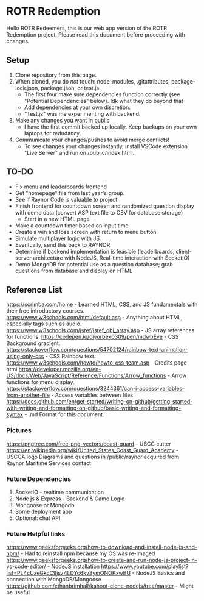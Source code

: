 # ROTR Redemption
Hello ROTR Redeemers, this is our web app version of the ROTR Redemption project. Please read this document before proceeding with changes.

## Setup
1. Clone repository from this page.
2. When cloned, you do *not* touch: node_modules, .gitattributes, package-lock.json, package.json, or test.js
	- The first four make sure dependencies function correctly (see "Potential Dependencies" below). Idk what they do beyond that
	- Add dependencies at your own discretion.
	- "Test.js" was me experimenting with backend.
3. Make any changes you want in public
	- I have the first commit backed up locally. Keep backups on your own laptops for redudancy.
4. Communicate your changes/pushes to avoid merge conflicts!
	- To see changes your changes instantly, install VSCode extension "Live Server" and run on /public/index.html.

## TO-DO
- Fix menu and leaderboards frontend
- Get "homepage" file from last year's group.
- See if Raynor Code is valuable to project
- Finish frontend for countdown screen and randomized question display with demo data (convert ASP text file to CSV for database storage)
	- Start in a new HTML page
- Make a countdown timer based on input time
- Create a win and lose screen with return to menu button
- Simulate multiplayer logic with JS
- Eventually, send this back to RAYNOR
- Determine if backend implementation is feasible (leaderboards, client-server architecture with NodeJS, Real-time interaction with SocketIO)
- Demo MongoDB for potential use as a question database; grab questions from database and display on HTML

## Reference List
https://scrimba.com/home - Learned HTML, CSS, and JS fundamentals with their free introductory courses.
https://www.w3schools.com/html/default.asp - Anything about HTML, especially tags such as audio.
https://www.w3schools.com/jsref/jsref_obj_array.asp - JS array references for functions.
https://codepen.io/diyorbek0309/pen/mdwbEve - CSS Background gradient.
https://stackoverflow.com/questions/54702124/rainbow-text-animation-using-only-css - CSS Rainbow text.
https://www.w3schools.com/howto/howto_css_team.asp - Credits page html
https://developer.mozilla.org/en-US/docs/Web/JavaScript/Reference/Functions/Arrow_functions - Arrow functions for menu display.
https://stackoverflow.com/questions/3244361/can-i-access-variables-from-another-file - Access variables between files
https://docs.github.com/en/get-started/writing-on-github/getting-started-with-writing-and-formatting-on-github/basic-writing-and-formatting-syntax - .md Format for this document.

### Pictures
https://pngtree.com/free-png-vectors/coast-guard - USCG cutter
https://en.wikipedia.org/wiki/United_States_Coast_Guard_Academy - USCGA logo
Diagrams and questions in /public/raynor acquired from Raynor Maritime Services contact

### Future Dependencies
1. SocketIO - realtime communication
2. Node.js & Express - Backend & Game Logic
3. Mongoose or Mongodb 
4. Some deployment app
5. Optional: chat API

### Future Helpful links
https://www.geeksforgeeks.org/how-to-download-and-install-node-js-and-npm/ - Had to reinstall npm because my OS was re-imaged
https://www.geeksforgeeks.org/how-to-create-and-run-node-js-project-in-vs-code-editor/ - NodeJS installation
https://www.youtube.com/playlist?list=PL4cUxeGkcC9jsz4LDYc6kv3ymONOKxwBU - NodeJS Basics and connection with MongoDB/Mongoose
https://github.com/ethanbrimhall/kahoot-clone-nodejs/tree/master - Might be useful 
